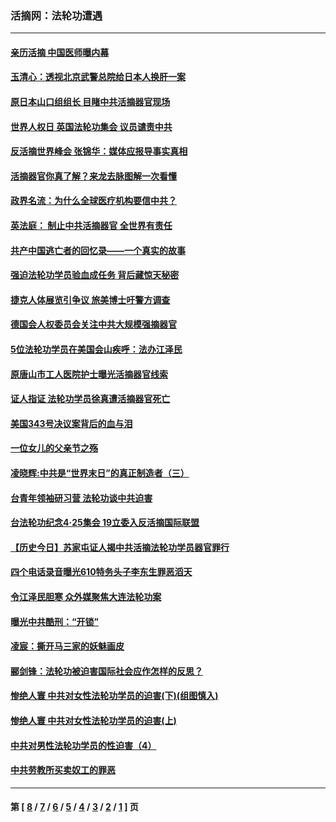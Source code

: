 ### 活摘网：法轮功遭遇
---
#### [亲历活摘 中国医师曝内幕](../../pages/nf5881/n14040389.md?09020430) 
#### [玉清心：透视北京武警总院给日本人换肝一案](../../pages/nf5881/n13771978.md?09020430) 
#### [原日本山口组组长 目睹中共活摘器官现场](../../pages/nf5881/n13767360.md?09020430) 
#### [世界人权日 英国法轮功集会 议员谴责中共](../../pages/nf5881/n13431763.md?09020430) 
#### [反活摘世界峰会 张锦华：媒体应报导事实真相](../../pages/nf5881/n13278502.md?09020430) 
#### [活摘器官你真了解？来龙去脉图解一次看懂](../../pages/nf5881/n13013820.md?09020430) 
#### [政界名流：为什么全球医疗机构要信中共？](../../pages/nf5881/n11945479.md?09020430) 
#### [英法庭： 制止中共活摘器官 全世界有责任](../../pages/nf5881/n11330691.md?09020430) 
#### [共产中国逃亡者的回忆录——一个真实的故事](../../pages/nf5881/n10918649.md?09020430) 
#### [强迫法轮功学员验血成任务 背后藏惊天秘密](../../pages/nf5881/n4252384.md?09020430) 
#### [捷克人体展览引争议 旅美博士吁警方调查](../../pages/nf5881/n9429187.md?09020430) 
#### [德国会人权委员会关注中共大规模强摘器官](../../pages/nf5881/n8418950.md?09020430) 
#### [5位法轮功学员在美国会山疾呼：法办江泽民](../../pages/nf5881/n8101519.md?09020430) 
#### [原唐山市工人医院护士曝光活摘器官线索](../../pages/nf5881/n8076384.md?09020430) 
#### [证人指证 法轮功学员徐真遭活摘器官死亡](../../pages/nf5881/n8042467.md?09020430) 
#### [美国343号决议案背后的血与泪](../../pages/nf5881/n8020684.md?09020430) 
#### [一位女儿的父亲节之殇](../../pages/nf5881/n8014122.md?09020430) 
#### [凌晓辉:中共是“世界末日”的真正制造者（三）](../../pages/nf5881/n4210333.md?09020430) 
#### [台青年领袖研习营 法轮功谈中共迫害](../../pages/nf5881/n4141857.md?09020430) 
#### [台法轮功纪念4‧25集会 19立委入反活摘国际联盟](../../pages/nf5881/n4141821.md?09020430) 
#### [【历史今日】苏家屯证人揭中共活摘法轮功学员器官罪行](../../pages/nf5881/n4135912.md?09020430) 
#### [四个电话录音曝光610特务头子李东生罪恶滔天](../../pages/nf5881/n4040060.md?09020430) 
#### [令江泽民胆寒 众外媒聚焦大连法轮功案](../../pages/nf5881/n3932671.md?09020430) 
#### [曝光中共酷刑：“开锁”](../../pages/nf5881/n3889373.md?09020430) 
#### [凌宸：撕开马三家的妖魅画皮](../../pages/nf5881/n3849369.md?09020430) 
#### [郦剑锋：法轮功被迫害国际社会应作怎样的反思？](../../pages/nf5881/n3824560.md?09020430) 
#### [惨绝人寰 中共对女性法轮功学员的迫害(下)(组图慎入)](../../pages/nf5881/n3816285.md?09020430) 
#### [惨绝人寰 中共对女性法轮功学员的迫害(上)](../../pages/nf5881/n3815374.md?09020430) 
#### [中共对男性法轮功学员的性迫害（4）](../../pages/nf5881/n3769144.md?09020430) 
#### [中共劳教所买卖奴工的罪恶](../../pages/nf5881/n3769378.md?09020430) 

---
#### 第 [ [8](./8.md?09020430) / [7](./7.md?09020430) / [6](./6.md?09020430) / [5](./5.md?09020430) / [4](./4.md?09020430) / [3](./3.md?09020430) / [2](./2.md?09020430) / [1](./1.md?09020430) ] 页
